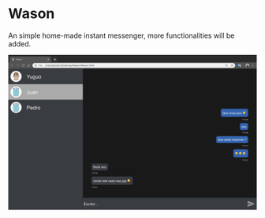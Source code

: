 # Wason
An simple home-made  instant messenger, more functionalities will be added.




<img src="/pic/Wason.png" width="700" hegiht="500" align=center />

